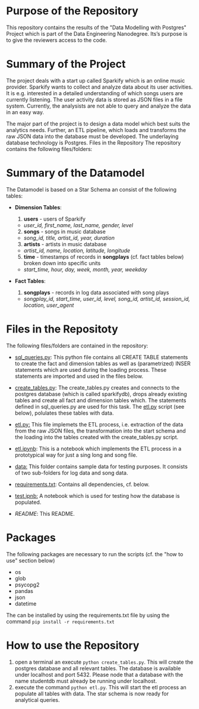 # Purpose of the Repository

This repository contains the results of the "Data Modelling with Postgres" Project which is part of the Data Engineering Nanodegree. Its’s purpose is to give the reviewers access to the code. 

# Summary of the Project
The project deals with a start up called Sparkify which is an online music provider. Sparkify wants to collect and analyze data about its user activities. It is e.g. interested in a detailed understanding of which songs users are currently listening. The user activity data is stored as JSON files in a file system. Currently, the analysists are not able to query and analyze the data in an easy way.

The major part of the project is to design a data model which best suits the analytics needs. Further, an ETL pipeline, which loads and transforms the raw JSON data into the database must be developed. The underlaying database technology is Postgres. Files in the Repository
The repository contains the following files/folders:
# Summary of the Datamodel
The Datamodel is based on a Star Schema an consist of the following tables:

 - **Dimension Tables**:
	 1.  **users** - users of Sparkify
    -   _user_id, first_name, last_name, gender, level_
      2.  **songs** - songs in music database
    -   _song_id, title, artist_id, year, duration_
   3. **artists** - artists in music database
    -   _artist_id, name, location, latitude, longitude_
   5.  **time** - timestamps of records in **songplays** (cf. fact tables below) broken down into specific units
    -   _start_time, hour, day, week, month, year, weekday_
 - **Fact Tables**:
    1.  **songplays** - records in log data associated with song plays 

	-   _songplay_id, start_time, user_id, level, song_id, artist_id, session_id, location, user_agent_

# Files in the Repositoty
The following files/folders are contained in the repository:

 - [sql_queries.py](https://github.com/chrisk2b/Datamodelling-Postgres/blob/master/sql_queries.py): This python file contains all CREATE TABLE statements to create the fact and dimension tables as well as (parametrized) INSER statements which are used during the loading process. These statements are imported and used in the files below.
 - [create_tables.py](https://github.com/chrisk2b/Datamodelling-Postgres/blob/master/create_tables.py): The create_tables.py  creates and connects to the postgres database (which is called sparkifydb), drops already existing tables and create all fact and dimension tables which. The statements defined in sql_queries.py are used for this task. The [etl.py](https://github.com/chrisk2b/Datamodelling-Postgres/blob/master/etl.py) script (see below), polulates these tables with data.
 - [etl.py:](https://github.com/chrisk2b/Datamodelling-Postgres/blob/master/etl.py) This file implemets the ETL process, i.e. extraction of the data from the raw JSON files, the transformation into the start schema and the loading into the tables created with the create_tables.py script.
  - [etl.ipynb](https://github.com/chrisk2b/Datamodelling-Postgres/blob/master/etl.ipynb): This is a notebook which implements the ETL process in a prototypical way for just a sing long and song file. 
 - [data:](https://github.com/chrisk2b/Datamodelling-Postgres/tree/master/data) This folder contains sample data for testing purposes. It consists of two sub-folders for log data and song data.
 - [requirements.txt](https://github.com/chrisk2b/Datamodelling-Postgres/blob/master/requirements.txt): Contains all dependencies, cf. below.
 - [test.ipnb:](https://github.com/chrisk2b/Datamodelling-Postgres/blob/master/test.ipynb) A notebook which is used for testing how the database is populated.

 - *README*: This README.
 
# Packages
The following packages are necessary to run the scripts (cf. the "how to use" section below)

 - os
 - glob
 - psycopg2
 - pandas
 - json
 - datetime

The can be installed by using the requirements.txt file by using the command `pip install -r requirements.txt`


# How to use the Repository

 1. open a terminal an execute `python create_tables.py`. This will create the postgres database and all relevant tables. The database is available under localhost and port  5432. Please node that a database with the name studentdb must already be running under localhost.
 2. execute the command `python etl.py`.  This will start the etl process an populate all tables with data. The star schema is now ready for analytical queries. 

 



